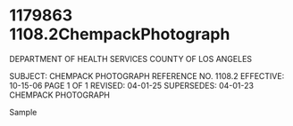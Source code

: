 # 1179863 1108.2ChempackPhotograph

DEPARTMENT OF HEALTH SERVICES 
COUNTY OF LOS ANGELES 
  
SUBJECT: CHEMPACK PHOTOGRAPH  REFERENCE NO. 1108.2 
EFFECTIVE: 10-15-06 PAGE 1 OF 1 
REVISED:  04-01-25 
SUPERSEDES: 04-01-23 
CHEMPACK PHOTOGRAPH 
 
 
 
 
 
 
  
Sample

